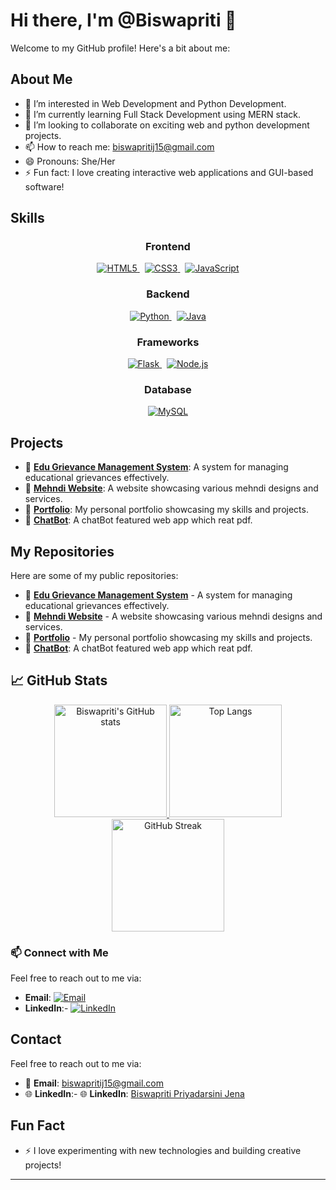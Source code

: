 # Hi there, I'm @Biswapriti 👋

Welcome to my GitHub profile! Here's a bit about me:

## About Me
- 👀 I’m interested in Web Development and Python Development.
- 🌱 I’m currently learning Full Stack Development using MERN stack.
- 💞️ I’m looking to collaborate on exciting web and python development projects.
- 📫 How to reach me: biswapritij15@gmail.com
- 😄 Pronouns: She/Her
- ⚡ Fun fact: I love creating interactive web applications and GUI-based software!

## Skills

<div align="center">

### Frontend
<p>
  <a href="https://developer.mozilla.org/en-US/docs/Web/HTML" target="_blank">
    <img src="https://img.shields.io/badge/HTML5-E34F26?style=for-the-badge&logo=html5&logoColor=white" alt="HTML5" />
  </a>
  &nbsp;
  <a href="https://developer.mozilla.org/en-US/docs/Web/CSS" target="_blank">
    <img src="https://img.shields.io/badge/CSS3-1572B6?style=for-the-badge&logo=css3&logoColor=white" alt="CSS3" />
  </a>
  &nbsp;
  <a href="https://developer.mozilla.org/en-US/docs/Web/JavaScript" target="_blank">
    <img src="https://img.shields.io/badge/JavaScript-F7DF1E?style=for-the-badge&logo=javascript&logoColor=black" alt="JavaScript" />
  </a>
</p>

### Backend
<p>
  <a href="https://www.python.org/" target="_blank">
    <img src="https://img.shields.io/badge/Python-3776AB?style=for-the-badge&logo=python&logoColor=white" alt="Python" />
  </a>
  &nbsp;
  <a href="https://www.java.com/" target="_blank">
    <img src="https://img.shields.io/badge/Java-007396?style=for-the-badge&logo=java&logoColor=white" alt="Java" />
  </a>
</p>

### Frameworks
<p>
  <a href="https://flask.palletsprojects.com/" target="_blank">
    <img src="https://img.shields.io/badge/Flask-000000?style=for-the-badge&logo=flask&logoColor=white" alt="Flask" />
  </a>
  &nbsp;
  <a href="https://nodejs.org/" target="_blank">
    <img src="https://img.shields.io/badge/Node.js-339933?style=for-the-badge&logo=nodedotjs&logoColor=white" alt="Node.js" />
  </a>
</p>

### Database
<p>
  <a href="https://www.mysql.com/" target="_blank">
    <img src="https://img.shields.io/badge/MySQL-4479A1?style=for-the-badge&logo=mysql&logoColor=white" alt="MySQL" />
  </a>
</p>

</div>

## Projects
- 📂 [**Edu Grievance Management System**](https://github.com/Biswapriti/EDU_Grivance_System): A system for managing educational grievances effectively.
- 📂 [**Mehndi Website**](https://subhamehndi.netlify.app/): A website showcasing various mehndi designs and services.
- 📂 [**Portfolio**](https://biswa-portfolio-1.netlify.app/): My personal portfolio showcasing my skills and projects.
- 📂 [**ChatBot**](https://lexa-multi-pdf.streamlit.app): A chatBot featured web app which reat pdf.

## My Repositories
Here are some of my public repositories:
- 📂 [**Edu Grievance Management System**](https://github.com/Biswapriti/EDU_Grivance_System) - A system for managing educational grievances effectively.
- 📂 [**Mehndi Website**](https://github.com/Biswapriti/subha.mehndi.) - A website showcasing various mehndi designs and services.
- 📂 [**Portfolio**](https://github.com/Biswapriti/my_portfolio) - My personal portfolio showcasing my skills and projects.
- 📂 [**ChatBot**](https://github.com/Biswapriti/pdf-scanner-and-reader-with-chantbot): A chatBot featured web app which reat pdf.

## 📈 GitHub Stats

<div align="center">

<a href="https://github.com/Biswapriti">
  <img src="https://github-readme-stats.vercel.app/api?username=Biswapriti&show_icons=true&theme=tokyonight&hide_border=true&border_radius=20" alt="Biswapriti's GitHub stats" height="180"/>
</a>


<a href="https://github.com/Biswapriti">
  <img src="https://github-readme-stats.vercel.app/api/top-langs/?username=Biswapriti&layout=compact&theme=tokyonight&hide_border=true&border_radius=20" alt="Top Langs" height="180"/>
</a>

<br/>

<a href="https://git.io/streak-stats">
  <img src="https://streak-stats.demolab.com?user=Biswapriti&theme=tokyonight&hide_border=true&border_radius=20" alt="GitHub Streak" height="180"/>
</a>

</div>

<!--
✨ **Tips for Customization:**
- To change the theme, replace `tokyonight` with your preferred option (e.g., `radical`, `gruvbox`, `dracula`).
- Add `hide_border=true&border_radius=20` for a modern look.
- You can adjust image `height` or remove it for default.
- Explore more at:
  - https://github.com/anuraghazra/github-readme-stats
  - https://github.com/DenverCoder1/github-readme-streak-stats
-->
### 📫 Connect with Me
Feel free to reach out to me via:
- **Email**: [![Email](https://img.shields.io/badge/Email-D14836?style=for-the-badge&logo=gmail&logoColor=white)](mailto:biswapriti15@gmail.com)
- **LinkedIn**:-  [![LinkedIn](https://img.shields.io/badge/LinkedIn-0077B5?style=for-the-badge&logo=linkedin&logoColor=white)](https://www.linkedin.com/in/biswapriti-priyadarsini-jena-8868a72ab)

## Contact
Feel free to reach out to me via:
- 📧 **Email**: [biswapritij15@gmail.com](mailto:biswapritij15@gmail.com)
- 🌐 **LinkedIn**:- 🌐 **LinkedIn**: [Biswapriti Priyadarsini Jena](https://www.linkedin.com/in/biswapriti-priyadarsini-jena-8868a72ab)
## Fun Fact
- ⚡ I love experimenting with new technologies and building creative projects!

---
